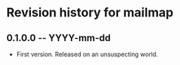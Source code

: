 # Revision history for mailmap

## 0.1.0.0 -- YYYY-mm-dd

* First version. Released on an unsuspecting world.
